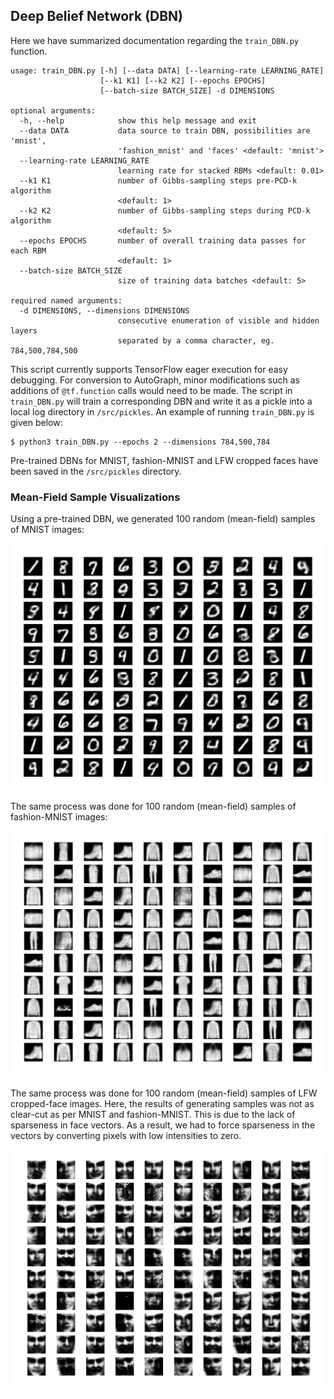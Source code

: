 ## Deep Belief Network (DBN)

Here we have summarized documentation regarding the `train_DBN.py` function.

```
usage: train_DBN.py [-h] [--data DATA] [--learning-rate LEARNING_RATE]
                    [--k1 K1] [--k2 K2] [--epochs EPOCHS]
                    [--batch-size BATCH_SIZE] -d DIMENSIONS

optional arguments:
  -h, --help            show this help message and exit
  --data DATA           data source to train DBN, possibilities are 'mnist',
                        'fashion_mnist' and 'faces' <default: 'mnist'>
  --learning-rate LEARNING_RATE
                        learning rate for stacked RBMs <default: 0.01>
  --k1 K1               number of Gibbs-sampling steps pre-PCD-k algorithm
                        <default: 1>
  --k2 K2               number of Gibbs-sampling steps during PCD-k algorithm
                        <default: 5>
  --epochs EPOCHS       number of overall training data passes for each RBM
                        <default: 1>
  --batch-size BATCH_SIZE
                        size of training data batches <default: 5>

required named arguments:
  -d DIMENSIONS, --dimensions DIMENSIONS
                        consecutive enumeration of visible and hidden layers
                        separated by a comma character, eg. 784,500,784,500
```

This script currently supports TensorFlow eager execution for easy debugging. For conversion to AutoGraph, minor modifications such as additions of `@tf.function` calls would need to be made. The script in `train_DBN.py` will train a corresponding DBN and write it as a pickle into a local log directory in `/src/pickles`. An example of running `train_DBN.py` is given below:

```shell
$ python3 train_DBN.py --epochs 2 --dimensions 784,500,784
```

Pre-trained DBNs for MNIST, fashion-MNIST and LFW cropped faces have been saved in the `/src/pickles` directory.

### Mean-Field Sample Visualizations

Using a pre-trained DBN, we generated 100 random (mean-field) samples of MNIST images:

<img src="/img/sample.png" width="800">

The same process was done for 100 random (mean-field) samples of fashion-MNIST images:

<img src="/img/sample2.png" width="800">

The same process was done for 100 random (mean-field) samples of LFW cropped-face images. Here, the results of generating samples was not as clear-cut as per MNIST and fashion-MNIST. This is due to the lack of sparseness in face vectors. As a result, we had to force sparseness in the vectors by converting pixels with low intensities to zero.

<img src="/img/sample18.png" width="800">
